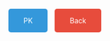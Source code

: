 <style>
  .button {
    padding: 15px 30px;
    color: #fff;
    text-decoration: none;
    border-radius: 5px;
    transition: background-color 0.3s ease, transform 0.3s ease;
  }

  .button:hover {
    transform: scale(1.1);
  }

  .button-pk {
    background-color: #3498db;
  }

  .button-pk:hover {
    background-color: #2980b9;
  }

  .button-back {
    background-color: #e74c3c;
  }

  .button-back:hover {
    background-color: #c0392b;
  }

  .button-container {
    display: inline-block;
    margin-right: 10px;
  }
</style>

<span class="button-container">
  <a href="./PK/" class="button button-pk">PK</a>
</span>

<span class="button-container">
  <a href="../" class="button button-back">Back</a>
</span>
